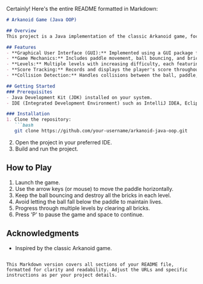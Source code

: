 Certainly! Here's the entire README formatted in Markdown:

```markdown
# Arkanoid Game (Java OOP)

## Overview
This project is a Java implementation of the classic Arkanoid game, focusing on Object-Oriented Programming (OOP) principles. Arkanoid is a brick-breaking game where the player controls a paddle to bounce a ball and destroy bricks.

## Features
- **Graphical User Interface (GUI):** Implemented using a GUI package for interactive gameplay.
- **Game Mechanics:** Includes paddle movement, ball bouncing, and brick destruction.
- **Levels:** Multiple levels with increasing difficulty, each featuring unique layouts of bricks.
- **Score Tracking:** Records and displays the player's score throughout the game.
- **Collision Detection:** Handles collisions between the ball, paddle, and bricks accurately.

## Getting Started
### Prerequisites
- Java Development Kit (JDK) installed on your system.
- IDE (Integrated Development Environment) such as IntelliJ IDEA, Eclipse, or NetBeans.

### Installation
1. Clone the repository:
   ```bash
   git clone https://github.com/your-username/arkanoid-java-oop.git
   ```
2. Open the project in your preferred IDE.
3. Build and run the project.

## How to Play
1. Launch the game.
2. Use the arrow keys (or mouse) to move the paddle horizontally.
3. Keep the ball bouncing and destroy all the bricks in each level.
4. Avoid letting the ball fall below the paddle to maintain lives.
5. Progress through multiple levels by clearing all bricks.
6. Press 'P' to pause the game and space to continue.

## Acknowledgments
- Inspired by the classic Arkanoid game.
```

This Markdown version covers all sections of your README file, formatted for clarity and readability. Adjust the URLs and specific instructions as per your project details.
